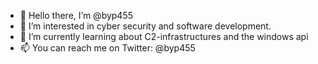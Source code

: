 - 👋 Hello there, I’m @byp455
- 👀 I’m interested in cyber security and software development.
- 🌱 I’m currently learning about C2-infrastructures and the windows api
- 📫 You can reach me on Twitter: @byp455

<!---
byp455/byp455 is a ✨ special ✨ repository because its `README.md` (this file) appears on your GitHub profile.
You can click the Preview link to take a look at your changes.
--->
